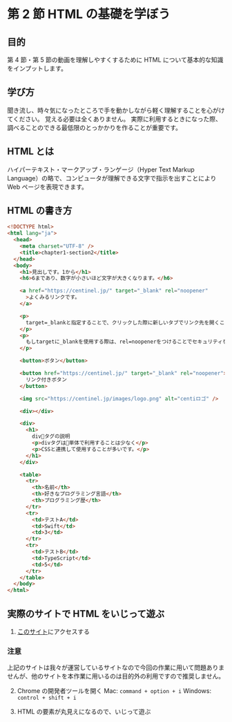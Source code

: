 # 第 2 節 HTML の基礎を学ぼう

## 目的

第 4 節・第 5 節の動画を理解しやすくするために HTML について基本的な知識をインプットします。

## 学び方

聞き流し、時々気になったところで手を動かしながら軽く理解することを心がけてください。
覚える必要は全くありません。
実際に利用するときになった際、調べることのできる最低限のとっかかりを作ることが重要です。

## HTML とは

ハイパーテキスト・マークアップ・ランゲージ（Hyper Text Markup Language）の略で、コンピュータが理解できる文字で指示を出すことにより Web ページを表現できます。

## HTML の書き方

```html
<!DOCTYPE html>
<html lang="ja">
  <head>
    <meta charset="UTF-8" />
    <title>chapter1-section2</title>
  </head>
  <body>
    <h1>見出しです。1から</h1>
    <h6>6まであり、数字が小さいほど文字が大きくなります。</h6>

    <a href="https://centinel.jp/" target="_blank" rel="noopener"
      >よくみるリンクです。
    </a>

    <p>
      target=_blankと指定することで、クリックした際に新しいタブでリンク先を開くことができます。
    </p>
    <p>
      もしtargetに_blankを使用する際は、rel=noopenerをつけることでセキュリティを向上させることができるのでおすすめです
    </p>

    <button>ボタン</button>

    <button href="https://centinel.jp/" target="_blank" rel="noopener">
      リンク付きボタン
    </button>

    <img src="https://centinel.jp/images/logo.png" alt="centiロゴ" />

    <div></div>

    <div>
      <h1>
        divタグの説明
        <p>divタグは単体で利用することは少なく</p>
        <p>CSSと連携して使用することが多いです。</p>
      </h1>
    </div>

    <table>
      <tr>
        <th>名前</th>
        <th>好きなプログラミング言語</th>
        <th>プログラミング歴</th>
      </tr>
      <tr>
        <td>テストA</td>
        <td>Swift</td>
        <td>3</td>
      </tr>
      <tr>
        <td>テストB</td>
        <td>TypeScript</td>
        <td>5</td>
      </tr>
    </table>
  </body>
</html>
```

## 実際のサイトで HTML をいじって遊ぶ

1. [このサイト](https://centinel.jp/)にアクセスする

### 注意

上記のサイトは我々が運営しているサイトなので今回の作業に用いて問題ありませんが、他のサイトを本作業に用いるのは目的外の利用ですので推奨しません。

2. Chrome の開発者ツールを開く
   Mac: `command + option + i`
   Windows: `control + shift + i`

3. HTML の要素が丸見えになるので、いじって遊ぶ
